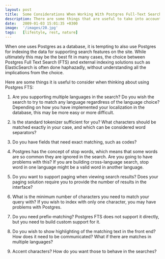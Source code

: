 ```yaml
---
layout: post
title:  Some Considerations When Working With Postgres Full-Text Search
description: There are some things that are useful to take into account when choosing between Postfres Full Text Search (FTS) and external indexing solutions such as ElasticSearch
date:   2009-01-03 15:01:35 +0300
image:  '/images/20.jpg'
tags:   [lifestyle, rest, nature]
---
```

When one uses Postgres as a database, it is tempting to also use Postgres for indexing the data for supporting search features on the site. While ultimately this may be the best fit in many cases, the choice between Postgres Full Text Search (FTS) and external indexing solutions such as ElasticSearch is often done 
haphazadly, without understanding all the implications from the choice.

Here are some things it is useful to consider when thinking about using Postgres FTS:

1. Are you supporting multiple languages in the search? Do you wish the search to try to match any language regardlress of the language choice? Depending on how you have implemented your localization in the database, this may be more easy or more difficult.

1. Is the standard tokenizer sufficient for you? What characters should be matched exactly in your case, and which can be considered word separators?

1. Do you have fields that need exact matching, such as codes?

1. Postgres has the concept of stop words, which means that some words are so common they are ignored in the search. Are you going to have problems with this? If you are building cross-language search, stop word in one language might be a valid word in another language.

1. Do you want to support paging when viewing search results? Does your paging solution require you to provide the number of results in the interface?

1. What is the minimum number of characters you need to match your query with? If you wish to index with only one character, you may have problems with Postgres.

1. Do you need prefix-matching? Postgres FTS does not support it directly, but you need to build custom support for it.

1. Do you wish to show highlighting of the matching text in the front end? How does it need to be communicated? What if there are matches in multiple languages? 

1. Accent characters? How do you want those to behave in the searches?
